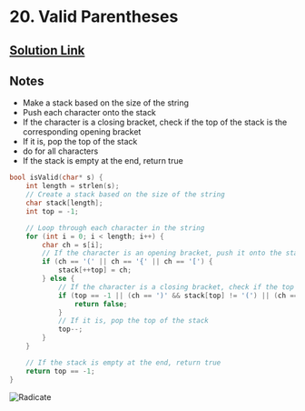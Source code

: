 # 20. Valid Parentheses

## [Solution Link](https://leetcode.com/submissions/detail/1466060127/)

## Notes

- Make a stack based on the size of the string
- Push each character onto the stack
- If the character is a closing bracket, check if the top of the stack is the corresponding opening bracket
- If it is, pop the top of the stack
- do for all characters
- If the stack is empty at the end, return true

```c
bool isValid(char* s) {
    int length = strlen(s);
    // Create a stack based on the size of the string
    char stack[length];
    int top = -1;

    // Loop through each character in the string
    for (int i = 0; i < length; i++) {
        char ch = s[i];
        // If the character is an opening bracket, push it onto the stack
        if (ch == '(' || ch == '{' || ch == '[') {
            stack[++top] = ch;
        } else {
            // If the character is a closing bracket, check if the top of the stack is the corresponding opening bracket
            if (top == -1 || (ch == ')' && stack[top] != '(') || (ch == '}' && stack[top] != '{') || (ch == ']' && stack[top] != '[')) {
                return false;
            }
            // If it is, pop the top of the stack
            top--;
        }
    }

    // If the stack is empty at the end, return true
    return top == -1;
}
```

![Radicate](https://projectpokemon.org/images/normal-sprite/raticate-f.gif)
